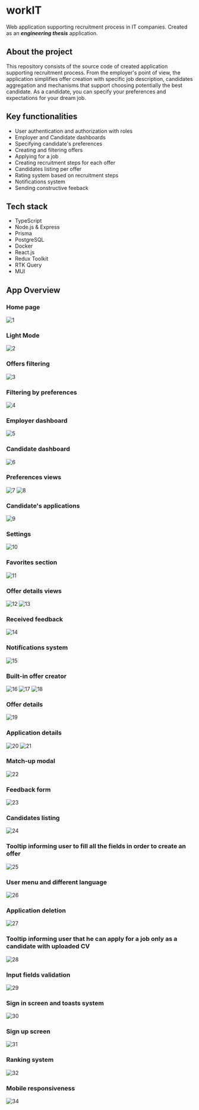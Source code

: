 # workIT
Web application supporting recruitment process in IT companies. Created as an ***engineering thesis*** application.

## About the project
This repository consists of the source code of created application supporting recruitment process. From the employer's point
of view, the application simplifies offer creation with specific job description, candidates aggregation and mechanisms 
that support choosing potentially the best candidate. As a candidate, you can specify your preferences and expectations for
your dream job.

## Key functionalities
- User authentication and authorization with roles
- Employer and Candidate dashboards
- Specifying candidate's preferences
- Creating and filtering offers
- Applying for a job
- Creating recruitment steps for each offer
- Candidates listing per offer
- Rating system based on recruitment steps
- Notifications system
- Sending constructive feeback

## Tech stack
- TypeScript
- Node.js & Express
- Prisma
- PostgreSQL
- Docker
- React.js
- Redux Toolkit
- RTK Query
- MUI

## App Overview
### Home page
![1](https://user-images.githubusercontent.com/62119460/215290087-cddd20d0-46ff-4af7-a9b2-6e2f716ce8dc.png)

### Light Mode
![2](https://user-images.githubusercontent.com/62119460/215290088-864ad321-6354-4eb7-9af3-c05d4f8a5e76.png)

### Offers filtering
![3](https://user-images.githubusercontent.com/62119460/215290089-f7d38f1b-2214-4d9b-8d7b-abf90e950176.png)

### Filtering by preferences
![4](https://user-images.githubusercontent.com/62119460/215290090-abd5ec3a-fb92-42ad-9325-bf5d3f7cbc49.png)

### Employer dashboard
![5](https://user-images.githubusercontent.com/62119460/215290092-a622069d-3ee1-47d2-a538-d17add9c06b1.png)

### Candidate dashboard
![6](https://user-images.githubusercontent.com/62119460/215290093-4908657f-6e85-4544-b74d-995c8ef7413f.png)

### Preferences views
![7](https://user-images.githubusercontent.com/62119460/215290094-d773e6cf-6169-45e1-8d7d-be967aece662.png)
![8](https://user-images.githubusercontent.com/62119460/215290095-11338ad1-a9fa-4fa0-a299-2e246bd512ef.png)

### Candidate's applications
![9](https://user-images.githubusercontent.com/62119460/215290096-0ac88af3-af2a-42fb-9f09-939b382c10e6.png)

### Settings
![10](https://user-images.githubusercontent.com/62119460/215290097-609531ae-5373-48e4-b7ed-2a0539623e04.png)

### Favorites section
![11](https://user-images.githubusercontent.com/62119460/215290098-6cc5f0bc-7c7a-49df-b44b-1d0871d04b5e.png)

### Offer details views
![12](https://user-images.githubusercontent.com/62119460/215290100-840de244-b7c5-4d54-a8c8-54c88b63d1de.png)
![13](https://user-images.githubusercontent.com/62119460/215290101-a89e0935-7859-43d2-b427-09a36c6d80eb.png)

### Received feedback
![14](https://user-images.githubusercontent.com/62119460/215290102-c018f592-f0d2-4bba-a3d1-c680ba41c693.png)

### Notifications system
![15](https://user-images.githubusercontent.com/62119460/215290104-9042cb58-048c-4adb-8c10-b9c17c5b6c2d.png)

### Built-in offer creator
![16](https://user-images.githubusercontent.com/62119460/215290105-521382ca-6aac-4c54-a741-e55bf40a4000.png)
![17](https://user-images.githubusercontent.com/62119460/215290106-46186317-eca3-425e-94a3-e7a644050a28.png)
![18](https://user-images.githubusercontent.com/62119460/215290107-43ed2041-3734-4105-a26d-64b6a69daeb5.png)

### Offer details 
![19](https://user-images.githubusercontent.com/62119460/215290109-63083d5e-e25b-4299-a270-0d2d2fc7780b.png)

### Application details
![20](https://user-images.githubusercontent.com/62119460/215290110-ab3e4f59-3bfe-41f5-a466-62d709618123.png)
![21](https://user-images.githubusercontent.com/62119460/215290111-f30d2edd-b656-496c-9933-1be5ea52f05e.png)

### Match-up modal
![22](https://user-images.githubusercontent.com/62119460/215290112-ad040b71-f57e-4064-a176-4b5fa0c418b2.png)

### Feedback form
![23](https://user-images.githubusercontent.com/62119460/215290113-2baac9cb-3e78-4f0a-9e3c-b2032315e971.png)

### Candidates listing
![24](https://user-images.githubusercontent.com/62119460/215290114-3536a9db-7072-4964-97e8-6beb3d5f158f.png)

### Tooltip informing user to fill all the fields in order to create an offer
![25](https://user-images.githubusercontent.com/62119460/215290115-bca9f7ae-de35-45c4-8c27-a57935d31274.png)

### User menu and different language
![26](https://user-images.githubusercontent.com/62119460/215290116-0c836b75-c0e1-4c9b-86ba-ffd9a2f3033b.png)

### Application deletion
![27](https://user-images.githubusercontent.com/62119460/215290118-d483aba9-d3f0-4cb8-b890-0a3381cee238.png)

### Tooltip informing user that he can apply for a job only as a candidate with uploaded CV
![28](https://user-images.githubusercontent.com/62119460/215290121-3f787e49-0bf9-42ea-a105-4d11c20d7165.png)

### Input fields validation
![29](https://user-images.githubusercontent.com/62119460/215290124-2018cdac-43aa-4d17-939c-1e4dc7a3bbf4.png)

### Sign in screen and toasts system
![30](https://user-images.githubusercontent.com/62119460/215290127-5899378a-add5-4a55-bdc0-453d10020ae5.png)

### Sign up screen
![31](https://user-images.githubusercontent.com/62119460/215290130-6bb24d3e-97dc-4b4c-83eb-965d75db2bac.png)

### Ranking system
![32](https://user-images.githubusercontent.com/62119460/215290133-977e04ee-2a02-49bc-bccb-a24998246a1e.png)

### Mobile responsiveness
![34](https://user-images.githubusercontent.com/62119460/215290136-b10c1200-6983-4d5a-877f-d7db6842c86a.png)

